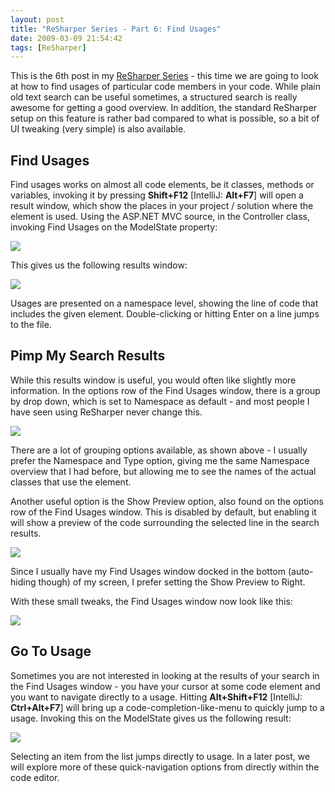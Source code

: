 ```yaml
---
layout: post
title: "ReSharper Series - Part 6: Find Usages"
date: 2009-03-09 21:54:42
tags: [ReSharper]
---
```


This is the 6th post in my [ReSharper Series](/2009/01/10/resharper-series/) - this time we are going to look at how to find usages of particular code members in your code. While plain old text search can be useful sometimes, a structured search is really awesome for getting a good overview. In addition, the standard ReSharper setup on this feature is rather bad compared to what is possible, so a bit of UI tweaking (very simple) is also available.
 
## Find Usages
 
Find usages works on almost all code elements, be it classes, methods or variables, invoking it by pressing **Shift+F12** [IntelliJ: **Alt+F7**] will open a result window, which show the places in your project / solution where the element is used. Using the ASP.NET MVC source, in the Controller class, invoking Find Usages on the ModelState property:
 
<img src="/WindowsLiveWriter/ReSharperSeriesPart8FindUsages_128DA/image_thumb_5.png" /> 
 
This gives us the following results window:
 
<img src="/WindowsLiveWriter/ReSharperSeriesPart8FindUsages_128DA/image_thumb_12.png" /> 
 
Usages are presented on a namespace level, showing the line of code that includes the given element. Double-clicking or hitting Enter on a line jumps to the file. 
 
## Pimp My Search Results
 
While this results window is useful, you would often like slightly more information. In the options row of the Find Usages window, there is a group by drop down, which is set to Namespace as default - and most people I have seen using ReSharper never change this.
 
<img src="/WindowsLiveWriter/ReSharperSeriesPart8FindUsages_128DA/image_thumb_7.png" /> 
 
There are a lot of grouping options available, as shown above - I usually prefer the Namespace and Type option, giving me the same Namespace overview that I had before, but allowing me to see the names of the actual classes that use the element.
 
Another useful option is the Show Preview option, also found on the options row of the Find Usages window. This is disabled by default, but enabling it will show a preview of the code surrounding the selected line in the search results.
 
<img src="/WindowsLiveWriter/ReSharperSeriesPart8FindUsages_128DA/image_thumb_9.png" /> 
 
Since I usually have my Find Usages window docked in the bottom (auto-hiding though) of my screen, I prefer setting the Show Preview to Right.
 
With these small tweaks, the Find Usages window now look like this:
 
<img src="/WindowsLiveWriter/ReSharperSeriesPart8FindUsages_128DA/image_thumb_11.png" />
 
## Go To Usage
 
Sometimes you are not interested in looking at the results of your search in the Find Usages window - you have your cursor at some code element and you want to navigate directly to a usage. Hitting **Alt+Shift+F12** [IntelliJ: **Ctrl+Alt+F7**] will bring up a code-completion-like-menu to quickly jump to a usage. Invoking this on the ModelState gives us the following result: 
 
<img src="/WindowsLiveWriter/ReSharperSeriesPart8FindUsages_128DA/image_thumb_4.png" /> 
 
Selecting an item from the list jumps directly to usage. In a later post, we will explore more of these quick-navigation options from directly within the code editor.
